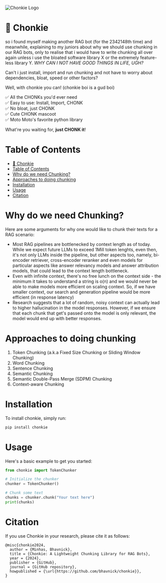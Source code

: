 ![Chonkie Logo](assets/chonkie_logo_br_transparent_bg.png)
# 🦛 Chonkie

so i found myself making another RAG bot (for the 2342148th time) and meanwhile, explaining to my juniors about why we should use chunking in our RAG bots, only to realise that i would have to write chunking all over again unless i use the bloated software library X or the extremely feature-less library Y. _WHY CAN I NOT HAVE GOOD THINGS IN LIFE, UGH?_

Can't i just install, import and run chunking and not have to worry about dependencies, bloat, speed or other factors?

Well, with chonkie you can! (chonkie boi is a gud boi)

✅ All the CHONKs you'd ever need </br>
✅ Easy to use: Install, Import, CHONK </br>
✅ No bloat, just CHONK </br>
✅ Cute CHONK mascoot </br>
✅ Moto Moto's favorite python library </br>

What're you waiting for, **just CHONK it**!

# Table of Contents
- [🦛 Chonkie](#-chonkie)
- [Table of Contents](#table-of-contents)
- [Why do we need Chunking?](#why-do-we-need-chunking)
- [Approaches to doing chunking](#approaches-to-doing-chunking)
- [Installation](#installation)
- [Usage](#usage)
- [Citation](#citation)

# Why do we need Chunking?

Here are some arguments for why one would like to chunk their texts for a RAG scenario:

- Most RAG pipelines are bottlenecked by context length as of today. While we expect future LLMs to exceed 1Mill token lenghts, even then, it's not only LLMs inside the pipeline, but other aspects too, namely, bi-encoder retriever, cross-encoder reranker and even models for particular aspects like answer relevancy models and answer attribution models, that could lead to the context length bottleneck.
- Even with infinite context, there's no free lunch on the context side - the minimum it takes to understand a string is o(n) and we would never be able to make models more efficient on scaling context. So, if we have smaller context, our search and generation pipeline would be more efficient (in response latency)
- Research suggests that a lot of random, noisy context can actually lead to higher hallucination in the model responses. However, if we ensure that each chunk that get's passed onto the model is only relevant, the model would end up with better responses.

# Approaches to doing chunking

1. Token Chunking (a.k.a Fixed Size Chunking or Sliding Window Chunking)
2. Word Chunking
3. Sentence Chunking
4. Semantic Chunking
5. Semantic Double-Pass Merge (SDPM) Chunking
6. Context-aware Chunking

# Installation

To install chonkie, simply run:

```bash
pip install chonkie
```

# Usage

Here's a basic example to get you started:

```python
from chonkie import TokenChunker

# Initialize the chunker
chunker = TokenChunker()

# Chunk some text
chunks = chunker.chunk("Your text here")
print(chunks)
```

# Citation

If you use Chonkie in your research, please cite it as follows:

```
@misc{chonkie2024,
  author = {Minhas, Bhavnick},
  title = {Chonkie: A Lightweight Chunking Library for RAG Bots},
  year = {2024},
  publisher = {GitHub},
  journal = {GitHub repository},
  howpublished = {\url{https://github.com/bhavnick/chonkie}},
}
```